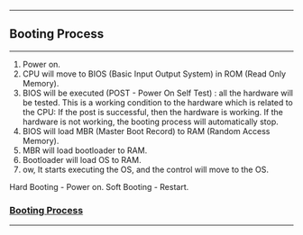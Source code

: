 ***

## Booting Process

***

1. Power on.
2. CPU will move to BIOS (Basic Input Output System) in ROM (Read Only Memory).
3. BIOS will be executed (POST - Power On Self Test) : all the hardware will be tested.
This is a working condition to the hardware which is related to the CPU:
If the post is successful, then the hardware is working.
If the hardware is not working, the booting process will automatically stop.
4. BIOS will load MBR (Master Boot Record) to RAM (Random Access Memory).
5. MBR will load bootloader to RAM.
6. Bootloader will load OS to RAM.
7. ow, It starts executing the OS, and the control will move to the OS.

Hard Booting - Power on.
Soft Booting - Restart.

### [Booting Process](https://www.youtube.com/watch?v=bDsTwHIqs2g)

***
